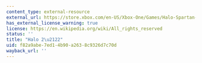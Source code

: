 ```yaml
---
content_type: external-resource
external_url: https://store.xbox.com/en-US/Xbox-One/Games/Halo-Spartan-Assault/a3807603-9e22-48b2-8b75-c6bf36ddc511
has_external_license_warning: true
license: https://en.wikipedia.org/wiki/All_rights_reserved
status: ''
title: "Halo 2\u2122"
uid: f82a9abe-7ed1-4b90-a263-8c9326d7c70d
wayback_url: ''
---
```

